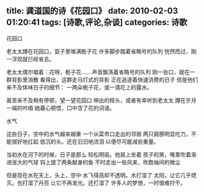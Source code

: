 title: 龚道国的诗《花园口》
date: 2010-02-03 01:20:41
tags: [诗歌,评论,杂谈]
categories: 诗歌
---
 <p>花园口</p> 
 <p>老太太蹲在花园口，篮子里堆满栀子花 许多脚步踏着省略号的队列 恍然而过，刚一浮现就已经省去。</p> 
 <p>老太太偶尔唱着：花呀，栀子花…… 声音飘荡着省略号的队列 刚一张口，就在一群背影里消散 看得出，这群走马灯式的背影 正在追逐着快速消费的日子 但是他们来不及体味日子的细节： 一两朵栀子花，或一滴花上的露水。</p> 
 <p>甚至来不及稍有停顿，望一望花园口 伸出的枝头，或者有幸听到老太太 蹲在岁月一端的吟唱 她暮心顿悟，口中含了花的词语。</p> 
<!-- more --><p>水气</p> 
 <p>这些日子，空中的水气越来越重 一个从菜市口走出的邻居 两只肩膀明显吃力，不能很好地扛起 低沉的头。还在汩汩地流泪 以便尽可能减些重量。</p> 
 <p>当初水在河下的时候，日子是那么 轻松明丽。他肩上坐着 孩子的笑，嘴里吹着渐进涨大的气球 钩上提了两条献身的鱼 不时走出一些风来，吹跑袖间的微尘</p> 
 <p>但是现在水在天上，头上，空中 水飞得高却不透明。水打湿了 太阳，让它几乎熄灭。也打湿了月亮 让它不再发光。还打湿了 许多人的梦想，一时很难拧干。</p> 
